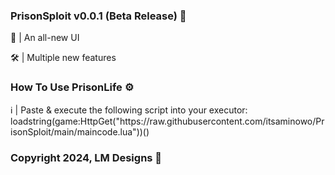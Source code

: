 <h3 align="left">PrisonSploit v0.0.1 (Beta Release) 👾</h3>
<p align="left">💅 | An all-new UI</p>
<p align="left">🛠️ | Multiple new features</p>
<h3 align="left">How To Use PrisonLife ⚙️</h3>
<p align="left">ℹ️ | Paste & execute the following script into your executor: loadstring(game:HttpGet("https://raw.githubusercontent.com/itsaminowo/PrisonSploit/main/maincode.lua"))()</p>
<h3 align="left">Copyright 2024, LM Designs 💖</h3>